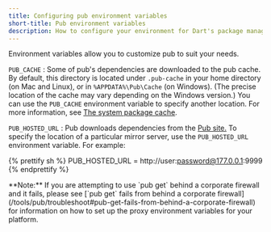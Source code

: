 ```yaml
---
title: Configuring pub environment variables
short-title: Pub environment variables
description: How to configure your environment for Dart's package management tool, pub.
---
```


Environment variables allow you to customize pub to suit your needs.

`PUB_CACHE`
: Some of pub's dependencies are downloaded to the pub cache.
  By default, this directory is located under `.pub-cache`
  in your home directory (on Mac and Linux),
  or in `%APPDATA%\Pub\Cache` (on Windows). (The precise location of the
  cache may vary depending on the Windows version.)
  You can use the `PUB_CACHE` environment
  variable to specify another location. For more information, see
  [The system package cache](/tools/pub/cmd/pub-get#the-system-package-cache).

`PUB_HOSTED_URL`
: Pub downloads dependencies from the [Pub site.]({{site.pub}})
  To specify the location of a particular mirror server,
  use the `PUB_HOSTED_URL` environment variable. For example:

{% prettify sh %}
PUB_HOSTED_URL = http://user:password@177.0.0.1:9999
{% endprettify %}

<aside class="alert alert-info" markdown="1">
  **Note:**
  If you are attempting to use `pub get` behind a corporate firewall
  and it fails, please see
  [`pub get` fails from behind a corporate firewall](/tools/pub/troubleshoot#pub-get-fails-from-behind-a-corporate-firewall)
  for information on how to set up the proxy environment variables for
  your platform.
</aside>

